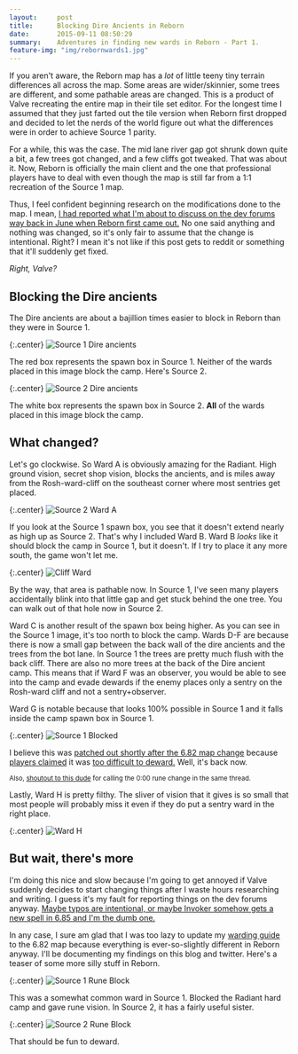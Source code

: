 ```yaml
---
layout:     post
title:      Blocking Dire Ancients in Reborn
date:       2015-09-11 08:50:29
summary:    Adventures in finding new wards in Reborn - Part 1.
feature-img: "img/rebornwards1.jpg"
---
```


If you aren't aware, the Reborn map has a *lot* of little teeny tiny terrain differences all across the map. Some areas are wider/skinnier, some trees are different, and some pathable areas are changed. This is a product of Valve recreating the entire map in their tile set editor. For the longest time I assumed that they just farted out the tile version when Reborn first dropped and decided to let the nerds of the world figure out what the differences were in order to achieve Source 1 parity.

For a while, this was the case. The mid lane river gap got shrunk down quite a bit, a few trees got changed, and a few cliffs got tweaked. That was about it. Now, Reborn is officially the main client and the one that professional players have to deal with even though the map is still far from a 1:1 recreation of the Source 1 map. 

Thus, I feel confident beginning research on the modifications done to the map. I mean, [I had reported what I'm about to discuss on the dev forums way back in June when Reborn first came out.](http://dev.dota2.com/showthread.php?t=170168) No one said anything and nothing was changed, so it's only fair to assume that the change is intentional. Right? I mean it's not like if this post gets to reddit or something that it'll suddenly get fixed.

*Right, Valve?*

## Blocking the Dire ancients

The Dire ancients are about a bajillion times easier to block in Reborn than they were in Source 1.

{:.center}
![Source 1 Dire ancients](/blog/img/wards/source1spawnbox.jpg)

The red box represents the spawn box in Source 1. Neither of the wards placed in this image block the camp. Here's Source 2.

{:.center}
![Source 2 Dire ancients](/blog/img/wards/source2spawnbox.jpg)

The white box represents the spawn box in Source 2. **All** of the wards placed in this image block the camp.

## What changed?

Let's go clockwise. So Ward A is obviously amazing for the Radiant. High ground vision, secret shop vision, blocks the ancients, and is miles away from the Rosh-ward-cliff on the southeast corner where most sentries get placed.

{:.center}
![Source 2 Ward A](/blog/img/wards/source2warda.jpg)

If you look at the Source 1 spawn box, you see that it doesn't extend nearly as high up as Source 2. That's why I included Ward B. Ward B *looks* like it should block the camp in Source 1, but it doesn't. If I try to place it any more south, the game won't let me.

{:.center}
![Cliff Ward](/blog/img/wards/source1cliff.jpg)

By the way, that area is pathable now. In Source 1, I've seen many players accidentally blink into that little gap and get stuck behind the one tree. You can walk out of that hole now in Source 2.

Ward C is another result of the spawn box being higher. As you can see in the Source 1 image, it's too north to block the camp. Wards D-F are because there is now a small gap between the back wall of the dire ancients and the trees from the bot lane. In Source 1 the trees are pretty much flush with the back cliff. There are also no more trees at the back of the Dire ancient camp. This means that if Ward F was an observer, you would be able to see into the camp and evade dewards if the enemy places only a sentry on the Rosh-ward cliff and not a sentry+observer.

Ward G is notable because that looks 100% possible in Source 1 and it falls inside the camp spawn box in Source 1.

{:.center}
![Source 1 Blocked](/blog/img/wards/source1blocked.jpg)

I believe this was [patched out shortly after the 6.82 map change](http://dota2.gamepedia.com/September_27,_2014_Patch) because [players claimed](https://www.reddit.com/r/DotA2/comments/2om9j8/interesting_points_raised_at_the_summit_2_by_the/) it was [too difficult to deward.](https://www.reddit.com/r/DotA2/comments/2om9j8/interesting_points_raised_at_the_summit_2_by_the/cmp2xcx) Well, it's back now.

<sup>Also, [shoutout to this dude](https://www.reddit.com/r/DotA2/comments/2om9j8/interesting_points_raised_at_the_summit_2_by_the/cmohxzn) for calling the 0:00 rune change in the same thread.</sup>

Lastly, Ward H is pretty filthy. The sliver of vision that it gives is so small that most people will probably miss it even if they do put a sentry ward in the right place.

{:.center}
![Ward H](/blog/img/wards/source2hward.jpg)

## But wait, there's more

I'm doing this nice and slow because I'm going to get annoyed if Valve suddenly decides to start changing things after I waste hours researching and writing. I guess it's my fault for reporting things on the dev forums anyway. [Maybe typos are intentional, or maybe Invoker somehow gets a new spell in 6.85 and I'm the dumb one.](http://dev.dota2.com/showthread.php?t=170370&p=1243079#post1243079)

In any case, I sure am glad that I was too lazy to update my [warding guide](http://howdoiplay.com/warding) to the 6.82 map because everything is ever-so-slightly different in Reborn anyway. I'll be documenting my findings on this blog and twitter. Here's a teaser of some more silly stuff in Reborn.

{:.center}
![Source 1 Rune Block](/blog/img/wards/source1runeblock.jpg)

This was a somewhat common ward in Source 1. Blocked the Radiant hard camp and gave rune vision. In Source 2, it has a fairly useful sister.

{:.center}
![Source 2 Rune Block](/blog/img/wards/source2runeblock.jpg)

That should be fun to deward.